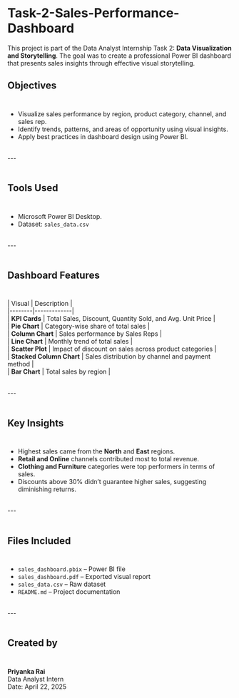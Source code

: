 # Task-2-Sales-Performance-Dashboard
This project is part of the Data Analyst Internship Task 2: **Data Visualization and Storytelling**. The goal was to create a professional Power BI dashboard that presents sales insights through effective visual storytelling.
##  Objectives<br><br>

- Visualize sales performance by region, product category, channel, and sales rep.<br>
- Identify trends, patterns, and areas of opportunity using visual insights.<br>
- Apply best practices in dashboard design using Power BI.<br><br>

---<br><br>

##  Tools Used<br><br>

- Microsoft Power BI Desktop.<br>
- Dataset: `sales_data.csv`<br><br>

---<br><br>

##  Dashboard Features<br><br>

| Visual | Description |<br>
|--------|-------------|<br>
| **KPI Cards** | Total Sales, Discount, Quantity Sold, and Avg. Unit Price |<br>
| **Pie Chart** | Category-wise share of total sales |<br>
| **Column Chart** | Sales performance by Sales Reps |<br>
| **Line Chart** | Monthly trend of total sales |<br>
| **Scatter Plot** | Impact of discount on sales across product categories |<br>
| **Stacked Column Chart** | Sales distribution by channel and payment method |<br>
| **Bar Chart** | Total sales by region |<br><br>

---<br><br>

##  Key Insights<br><br>

- Highest sales came from the **North** and **East** regions.<br>
- **Retail and Online** channels contributed most to total revenue.<br>
- **Clothing and Furniture** categories were top performers in terms of sales.<br>
- Discounts above 30% didn’t guarantee higher sales, suggesting diminishing returns.<br><br>

---<br><br>

## Files Included<br><br>

- `sales_dashboard.pbix` – Power BI file<br>
- `sales_dashboard.pdf` – Exported visual report<br>
- `sales_data.csv` – Raw dataset<br>
- `README.md` – Project documentation<br><br>

---<br><br>

##  Created by<br><br>

**Priyanka Rai** <br>
Data Analyst Intern <br>
Date: April 22, 2025<br>

